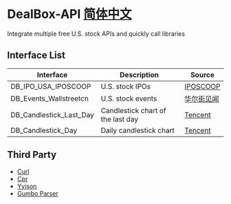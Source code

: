 # DealBox-API [简体中文](ZHCN_README.md)

Integrate multiple free U.S. stock APIs and quickly call libraries

## Interface List

|  Interface  |  Description  |  Source  |
|  ---  |  ---  |  ---  |
|  DB_IPO_USA_IPOSCOOP  |  U.S. stock IPOs  |  [IPOSCOOP](https://www.iposcoop.com/ipo-calendar)  |
|  DB_Events_Wallstreetcn  |  U.S. stock events |  [华尔街见闻](https://wallstreetcn.com/calendar)  |
|  DB_Candlestick_Last_Day  |  Candlestick chart of the last day  |  [Tencent](https://web.ifzq.gtimg.cn/appstock/app/UsMinute/query)  |
|  DB_Candlestick_Day  |  Daily candlestick chart  |  [Tencent](https://web.ifzq.gtimg.cn/appstock/app/fqkline/get)  |

## Third Party
* [Curl](https://github.com/curl/curl)
* [Cpr](https://github.com/libcpr/cpr)
* [Yyjson](https://github.com/ibireme/yyjson)
* [Gumbo Parser](https://github.com/google/gumbo-parser)